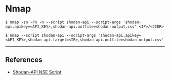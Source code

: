 # Nmap

```
$ nmap -sn -Pn -n --script shodan-api --script-args 'shodan-api.apikey=<API_KEY>,shodan-api.outfile=shodan-output.csv' <IP>/<CIDR>

$ nmap --script shodan-api --script-args 'shodan-api.apikey=<API_KEY>,shodan-api.target=<IP>,shodan-api.outfile=shodan-output.csv'
```

---
## References

- [Shodan-API NSE Script](https://nmap.org/nsedoc/scripts/shodan-api.html)